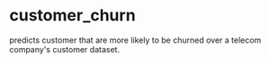 # customer_churn
predicts customer that are more likely to be churned over a telecom company's customer dataset.
